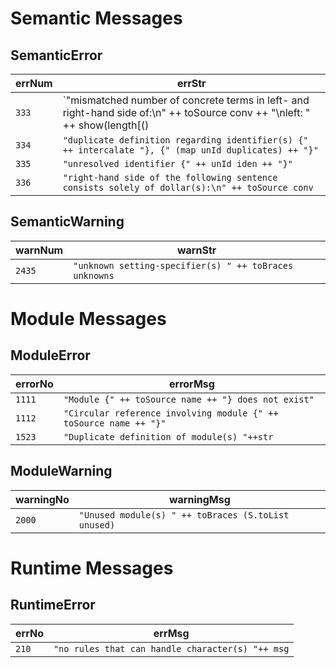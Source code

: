 # Semantic Messages

## SemanticError
errNum | errStr
----- | -----
`333`|`"mismatched number of concrete terms in left- and right-hand side of:\n" ++ toSource conv ++ "\nleft: " ++ show(length[()|Right _ <- midd']) ++ "; right: " ++ show(length phonemes)`  
`334`|`"duplicate definition regarding identifier(s) {" ++ intercalate "}, {" (map unId duplicates) ++ "}"`   
`335`|`"unresolved identifier {" ++ unId iden ++ "}"`  
`336`|`"right-hand side of the following sentence consists solely of dollar(s):\n" ++ toSource conv`

## SemanticWarning
warnNum | warnStr
----- | -----
`2435`|`"unknown setting-specifier(s) " ++ toBraces unknowns`



# Module Messages

## ModuleError
errorNo | errorMsg
----- | -----
`1111`|`"Module {" ++ toSource name ++ "} does not exist"`  
`1112`|`"Circular reference involving module {" ++ toSource name ++ "}"`  
`1523`|`"Duplicate definition of module(s) "++str`  

## ModuleWarning
warningNo | warningMsg 
----- | -----
`2000`|`"Unused module(s) " ++ toBraces (S.toList unused)`



# Runtime Messages

## RuntimeError
errNo | errMsg
----- | -----
`210`|`"no rules that can handle character(s) "++ msg`

